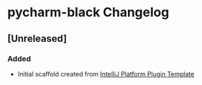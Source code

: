 <!-- Keep a Changelog guide -> https://keepachangelog.com -->

# pycharm-black Changelog

## [Unreleased]
### Added
- Initial scaffold created from [IntelliJ Platform Plugin Template](https://github.com/JetBrains/intellij-platform-plugin-template)
